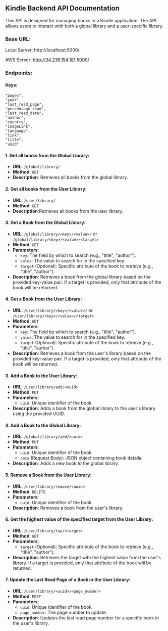 ## Kindle Backend API Documentation

This API is designed for managing books in a Kindle application. The API allows users to interact with both a global library and a user-specific library.

### Base URL:

Local Server:
http://localhost:5000/

AWS Server:
http://34.236.154.181:5000/

### Endpoints:

#### Keys:

```
"pages",
"year",
"last_read_page",
"percentage_read",
"last_read_date",
"author",
"country",
"imageLink",
"language",
"link",
"title",
"uuid"
```

#### 1. Get all books from the Global Library:

- **URL**: `/global/library/`
- **Method**: `GET`
- **Description**: Retrieves all books from the global library.

#### 2. Get all books from the User Library:

- **URL**: `/user/library/`
- **Method**: `GET`
- **Description**:Retrieves all books from the user library.

#### 3. Get a Book from the Global Library:

- **URL**: `/global/library/<key>/<value>/` or `/global/library/<key>/<value>/<target>`
- **Method**: `GET`
- **Parameters**:
  - `key`: The field by which to search (e.g., "title", "author").
  - `value`: The value to search for in the specified key.
  - `target` (Optional): Specific attribute of the book to retrieve (e.g., "title", "author").
- **Description**: Retrieves a book from the global library based on the provided key-value pair. If a target is provided, only that attribute of the book will be returned.

#### 4. Get a Book from the User Library:

- **URL**: `/user/library/<key>/<value>/` or `/user/library/<key>/<value>/<target>`
- **Method**: `GET`
- **Parameters**:
  - `key`: The field by which to search (e.g., "title", "author").
  - `value`: The value to search for in the specified key.
  - `target` (Optional): Specific attribute of the book to retrieve (e.g., "title", "author").
- **Description**: Retrieves a book from the user's library based on the provided key-value pair. If a target is provided, only that attribute of the book will be returned.

#### 3. Add a Book to the User Library:

- **URL**: `/user/library/add/<uuid>`
- **Method**: `PUT`
- **Parameters**:
  - `uuid`: Unique identifier of the book.
- **Description**: Adds a book from the global library to the user's library using the provided UUID.

#### 4. Add a Book to the Global Library:

- **URL**: `/global/library/add/<uuid>`
- **Method**: `PUT`
- **Parameters**:
  - `uuid`: Unique identifier of the book.
  - `data` (Request Body): JSON object containing book details.
- **Description**: Adds a new book to the global library.

#### 5. Remove a Book from the User Library:

- **URL**: `/user/library/remove/<uuid>`
- **Method**: `DELETE`
- **Parameters**:
  - `uuid`: Unique identifier of the book.
- **Description**: Removes a book from the user's library.

#### 6. Get the highest value of the specified target from the User Library:

- **URL**: `/user/library/top/<target>`
- **Method**: `GET`
- **Parameters**:
  - `target` (Optional): Specific attribute of the book to retrieve (e.g., "title", "author").
- **Description**: Retrieves the target with the highest value from the user's library. If a target is provided, only that attribute of the book will be returned.

#### 7. Update the Last Read Page of a Book in the User Library:

- **URL**: `/user/library/<uuid>/<page_number>`
- **Method**: `POST`
- **Parameters**:
  - `uuid`: Unique identifier of the book.
  - `page_number`: The page number to update.
- **Description**: Updates the last read page number for a specific book in the user's library.
